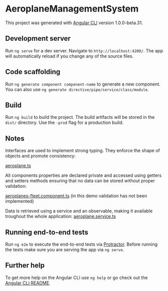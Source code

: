 # AeroplaneManagementSystem

This project was generated with [Angular CLI](https://github.com/angular/angular-cli) version 1.0.0-beta.31.

## Development server
Run `ng serve` for a dev server. Navigate to `http://localhost:4200/`. The app will automatically reload if you change any of the source files.

## Code scaffolding

Run `ng generate component component-name` to generate a new component. You can also use `ng generate directive/pipe/service/class/module`.

## Build

Run `ng build` to build the project. The build artifacts will be stored in the `dist/` directory. Use the `-prod` flag for a production build.

## Notes

Interfaces are used to implement strong typing. They enforce the shape of objects and promote consistency:

[aeroplane.ts](https://github.com/DonatoCappiello/Aeroplane-Management-System/blob/master/src/app/aeroplanes-fleet/aeroplane.ts)


All components properties are declared private and accessed using getters and setters methods ensuring that no data can be stored without proper validation:

[aeroplanes-fleet.component.ts](https://github.com/DonatoCappiello/Aeroplane-Management-System/blob/master/src/app/aeroplanes-fleet/aeroplanes-fleet.component.ts)
(in this demo validation has not been implemented)


Data is retrieved using a service and an observable, making it available troughout the whole application:
[aeroplane.service.ts](https://github.com/DonatoCappiello/Aeroplane-Management-System/blob/master/src/app/services/aeroplane.service.ts)

## Running end-to-end tests

Run `ng e2e` to execute the end-to-end tests via [Protractor](http://www.protractortest.org/).
Before running the tests make sure you are serving the app via `ng serve`.

## Further help

To get more help on the Angular CLI use `ng help` or go check out the [Angular CLI README](https://github.com/angular/angular-cli/blob/master/README.md).
